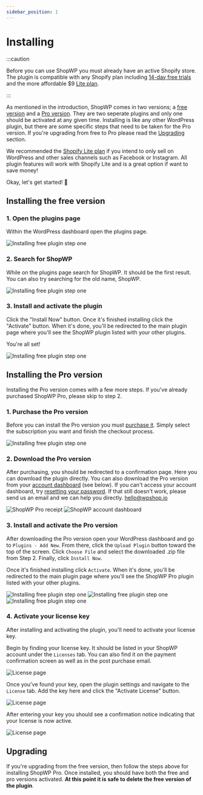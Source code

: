 ```yaml
---
sidebar_position: 1
---
```


# Installing

:::caution

Before you can use ShopWP you must already have an active Shopify store. The plugin is compatible with any Shopify plan including [14-day free trials](https://www.shopify.com/?ref=wps) and the more affordable $9 [Lite plan](https://www.shopify.com/lite).

:::

As mentioned in the introduction, ShopWP comes in two versions; a [free version](https://wordpress.org/plugins/wpshopify/) and a [Pro version](https://wpshop.io/purchase/). They are two seperate plugins and only one should be activated at any given time. Installing is like any other WordPress plugin, but there are some specific steps that need to be taken for the Pro version. If you're upgrading from free to Pro please read the [Upgrading](#upgrading) section.

We recommended the [Shopify Lite plan](https://www.shopify.com/lite) if you intend to only sell on WordPress and other sales channels such as Facebook or Instagram. All plugin features will work with Shopify Lite and is a great option if want to save money!

Okay, let's get started! 🙌

## Installing the free version

### 1. Open the plugins page

Within the WordPress dashboard open the plugins page.

![Installing free plugin step one](./assets/install-free-1.png)

### 2. Search for ShopWP

While on the plugins page search for ShopWP. It should be the first result. You can also try searching for the old name, ShopWP.

![Installing free plugin step one](./assets/install-free-2.png)

### 3. Install and activate the plugin

Click the "Install Now" button. Once it's finished installing click the "Activate" button. When it's done, you'll be redirected to the main plugin page where you'll see the ShopWP plugin listed with your other plugins.

You're all set!

![Installing free plugin step one](./assets/install-free-3.png)

## Installing the Pro version

Installing the Pro version comes with a few more steps. If you've already purchased ShopWP Pro, please skip to step 2.

### 1. Purchase the Pro version

Before you can install the Pro version you must [purchase it](https://wpshop.io/purchase). Simply select the subscription you want and finish the checkout process.

![Installing free plugin step one](./assets/install-pro-1.png)

### 2. Download the Pro version

After purchasing, you should be redirected to a confirmation page. Here you can download the plugin directly. You can also download the Pro version from your [account dashboard](https://wpshop.io/login/) (see below). If you can't access your account dashboard, try [resetting your password](https://wpshop.io/wp-login.php?action=lostpassword&redirect_to=https%3A%2F%2Fwpshop.io%2Flogin%3Fcheckemail%3Dconfirm%26edd_reset_password%3Dconfirm%26edd_redirect%3Dhttps%253A%252F%252Fwpshop.io%252Flogin%252F). If that still doesn't work, please send us an email and we can help you directly. [hello@wpshop.io](mailto:hello@wpshop.io)

![ShopWP Pro receipt](./assets/install-pro-receipt.png)
![ShopWP account dashboard](./assets/install-pro-2.png)

### 3. Install and activate the Pro version

After downloading the Pro version open your WordPress dashboard and go to `Plugins - Add New`. From there, click the `Upload Plugin` button toward the top of the screen. Click `Choose File` and select the downloaded .zip file from Step 2. Finally, click `Install Now`.

Once it's finished installing click `Activate`. When it's done, you'll be redirected to the main plugin page where you'll see the ShopWP Pro plugin listed with your other plugins.

![Installing free plugin step one](./assets/install-pro-3.png)
![Installing free plugin step one](./assets/install-pro-4.png)
![Installing free plugin step one](./assets/install-pro-5.png)

### 4. Activate your license key

After installing and activating the plugin, you'll need to activate your license key.

Begin by finding your license key. It should be listed in your ShopWP account under the `Licenses` tab. You can also find it on the payment confirmation screen as well as in the post purchase email.

![License page](./assets/license-page.png)

Once you've found your key, open the plugin settings and navigate to the `License` tab. Add the key here and click the "Activate License" button.

![License page](./assets/license-blank.png)

After entering your key you should see a confirmation notice indicating that your license is now active.

![License page](./assets/license-active.png)

## Upgrading

If you're upgrading from the free version, then follow the steps above for installing ShopWP Pro. Once installed, you should have both the free and pro versions activated. **At this point it is safe to delete the free version of the plugin**.
